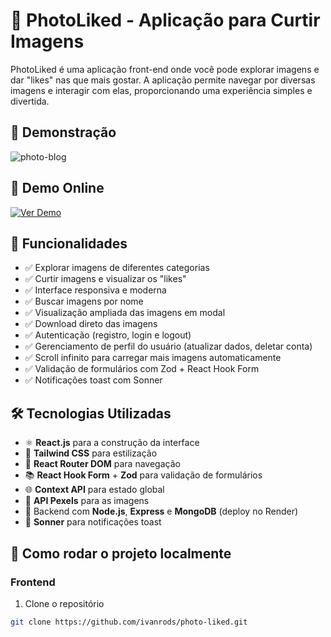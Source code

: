 # 📸 PhotoLiked - Aplicação para Curtir Imagens

PhotoLiked é uma aplicação front-end onde você pode explorar imagens e dar "likes" nas que mais gostar. A aplicação permite navegar por diversas imagens e interagir com elas, proporcionando uma experiência simples e divertida.

## 🎨 Demonstração

![photo-blog](https://github.com/user-attachments/assets/90295cd3-87ce-4114-a843-0d4dbdde2962)

## 🔗 Demo Online

[![Ver Demo](https://img.shields.io/badge/Demo-Ao%20vivo-blue?style=for-the-badge&logo=vercel)](https://photo-liked.vercel.app/)

## 🚀 Funcionalidades

- ✅ Explorar imagens de diferentes categorias
- ✅ Curtir imagens e visualizar os "likes"
- ✅ Interface responsiva e moderna
- ✅ Buscar imagens por nome
- ✅ Visualização ampliada das imagens em modal
- ✅ Download direto das imagens
- ✅ Autenticação (registro, login e logout)
- ✅ Gerenciamento de perfil do usuário (atualizar dados, deletar conta)
- ✅ Scroll infinito para carregar mais imagens automaticamente
- ✅ Validação de formulários com Zod + React Hook Form
- ✅ Notificações toast com Sonner

## 🛠️ Tecnologias Utilizadas

- ⚛️ **React.js** para a construção da interface
- 🎨 **Tailwind CSS** para estilização
- 🔄 **React Router DOM** para navegação
- 📚 **React Hook Form** + **Zod** para validação de formulários
- 🌐 **Context API** para estado global
- 📸 **API Pexels** para as imagens
- 🚀 Backend com **Node.js**, **Express** e **MongoDB** (deploy no Render)
- 🔔 **Sonner** para notificações toast

## 📂 Como rodar o projeto localmente

### Frontend

1. Clone o repositório

```bash
git clone https://github.com/ivanrods/photo-liked.git
```
